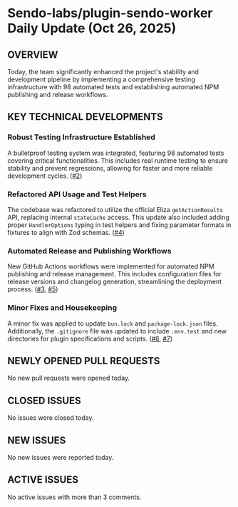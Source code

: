 # Sendo-labs/plugin-sendo-worker Daily Update (Oct 26, 2025)
## OVERVIEW 
Today, the team significantly enhanced the project's stability and development pipeline by implementing a comprehensive testing infrastructure with 98 automated tests and establishing automated NPM publishing and release workflows.

## KEY TECHNICAL DEVELOPMENTS

### Robust Testing Infrastructure Established
A bulletproof testing system was integrated, featuring 98 automated tests covering critical functionalities. This includes real runtime testing to ensure stability and prevent regressions, allowing for faster and more reliable development cycles. ([#2](https://github.com/Sendo-labs/plugin-sendo-worker/pull/2))

### Refactored API Usage and Test Helpers
The codebase was refactored to utilize the official Eliza `getActionResults` API, replacing internal `stateCache` access. This update also included adding proper `HandlerOptions` typing in test helpers and fixing parameter formats in fixtures to align with Zod schemas. ([#4](https://github.com/Sendo-labs/plugin-sendo-worker/pull/4))

### Automated Release and Publishing Workflows
New GitHub Actions workflows were implemented for automated NPM publishing and release management. This includes configuration files for release versions and changelog generation, streamlining the deployment process. ([#3](https://github.com/Sendo-labs/plugin-sendo-worker/pull/3), [#5](https://github.com/Sendo-labs/plugin-sendo-worker/pull/5))

### Minor Fixes and Housekeeping
A minor fix was applied to update `bun.lock` and `package-lock.json` files. Additionally, the `.gitignore` file was updated to include `.env.test` and new directories for plugin specifications and scripts. ([#6](https://github.com/Sendo-labs/plugin-sendo-worker/pull/6), [#7](https://github.com/Sendo-labs/plugin-sendo-worker/pull/7))

## NEWLY OPENED PULL REQUESTS
No new pull requests were opened today.

## CLOSED ISSUES
No issues were closed today.

## NEW ISSUES
No new issues were reported today.

## ACTIVE ISSUES
No active issues with more than 3 comments.